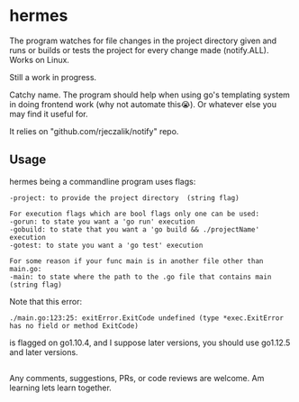 # hermes

The program watches for file changes in the project directory given and runs or builds or tests the project
for every change made (notify.ALL). Works on Linux.

Still a work in progress.

Catchy name.
The program should help when using go's templating system in doing frontend work (why not automate this😭).
Or whatever else you may find it useful for.


It relies on "github.com/rjeczalik/notify" repo.

## Usage

hermes being a commandline program uses flags:
    
    -project: to provide the project directory  (string flag)
    
    For execution flags which are bool flags only one can be used:    
    -gorun: to state you want a 'go run' execution  
    -gobuild: to state that you want a 'go build && ./projectName' execution
    -gotest: to state you want a 'go test' execution
    
    For some reason if your func main is in another file other than main.go:
    -main: to state where the path to the .go file that contains main  (string flag)

Note that this error:

    ./main.go:123:25: exitError.ExitCode undefined (type *exec.ExitError has no field or method ExitCode)

is flagged on go1.10.4, and I suppose later versions, you should use go1.12.5 and later versions.

## 
Any comments, suggestions, PRs, or code reviews are welcome.
Am learning lets learn together.